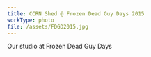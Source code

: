 ```yaml
---
title: CCRN Shed @ Frozen Dead Guy Days 2015
workType: photo
file: /assets/FDGD2015.jpg
---
```

Our studio at Frozen Dead Guy Days
